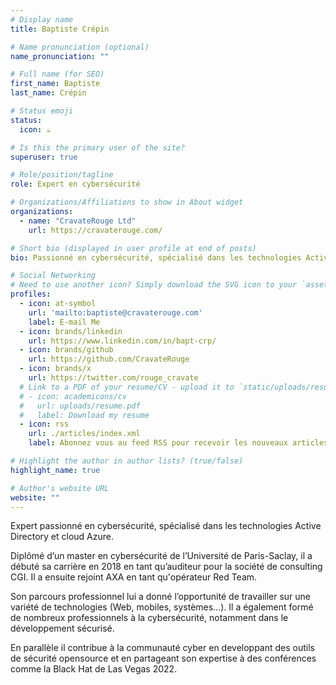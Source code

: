 ```yaml
---
# Display name
title: Baptiste Crépin

# Name pronunciation (optional)
name_pronunciation: ""

# Full name (for SEO)
first_name: Baptiste
last_name: Crépin

# Status emoji
status:
  icon: ☕️

# Is this the primary user of the site?
superuser: true

# Role/position/tagline
role: Expert en cybersécurité

# Organizations/Affiliations to show in About widget
organizations:
  - name: "CravateRouge Ltd"
    url: https://cravaterouge.com/

# Short bio (displayed in user profile at end of posts)
bio: Passionné en cybersécurité, spécialisé dans les technologies Active Directory et cloud Azure et intervenant à la Black Hat US.

# Social Networking
# Need to use another icon? Simply download the SVG icon to your `assets/media/icons/` folder.
profiles:
  - icon: at-symbol
    url: 'mailto:baptiste@cravaterouge.com'
    label: E-mail Me
  - icon: brands/linkedin
    url: https://www.linkedin.com/in/bapt-crp/
  - icon: brands/github
    url: https://github.com/CravateRouge
  - icon: brands/x
    url: https://twitter.com/rouge_cravate
  # Link to a PDF of your resume/CV - upload it to `static/uploads/resume.pdf`
  # - icon: academicons/cv
  #   url: uploads/resume.pdf
  #   label: Download my resume
  - icon: rss
    url: ./articles/index.xml
    label: Abonnez vous au feed RSS pour recevoir les nouveaux articles

# Highlight the author in author lists? (true/false)
highlight_name: true

# Author's website URL
website: ""
---
```


Expert passionné en cybersécurité, spécialisé dans les technologies Active Directory et cloud Azure. 

Diplômé d’un master en cybersécurité de l’Université de Paris-Saclay, il a débuté sa carrière en 2018 en tant qu’auditeur pour la société de consulting CGI. Il a ensuite rejoint AXA en tant qu'opérateur Red Team.

Son parcours professionnel lui a donné l’opportunité de travailler sur une variété de technologies (Web, mobiles, systèmes...). Il a également formé de nombreux professionnels à la cybersécurité, notamment dans le développement sécurisé.

En parallèle il contribue à la communauté cyber en developpant des outils de sécurité opensource et en partageant son expertise à des conférences comme la Black Hat de Las Vegas 2022.